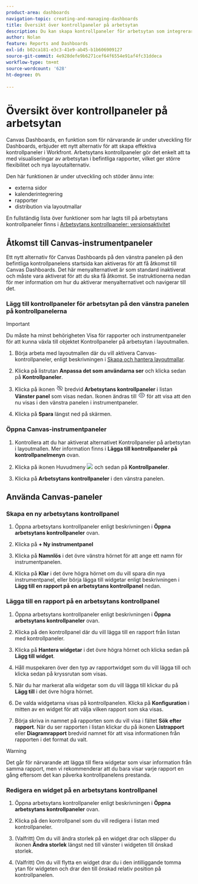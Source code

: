 ```yaml
---
product-area: dashboards
navigation-topic: creating-and-managing-dashboards
title: Översikt över kontrollpaneler på arbetsytan
description: Du kan skapa kontrollpaneler för arbetsytan som integrerar visualiseringar för arbetsytan i rapporten med traditionella rapporter och har nya layoutalternativ.
author: Nolan
feature: Reports and Dashboards
exl-id: b02ca181-e3c3-41e9-ab45-b1b606909127
source-git-commit: 4e928defe9b6271cef64f6554e91af4fc31ddeca
workflow-type: tm+mt
source-wordcount: '628'
ht-degree: 0%

---
```


# Översikt över kontrollpaneler på arbetsytan

<!-- Audited: 12/2023 -->

Canvas Dashboards, en funktion som för närvarande är under utveckling för Dashboards, erbjuder ett nytt alternativ för att skapa effektiva kontrollpaneler i Workfront. Arbetsytans kontrollpaneler gör det enkelt att ta med visualiseringar av arbetsytan i befintliga rapporter, vilket ger större flexibilitet och nya layoutalternativ.

Den här funktionen är under utveckling och stöder ännu inte:
* externa sidor
* kalenderintegrering
* rapporter
* distribution via layoutmallar

En fullständig lista över funktioner som har lagts till på arbetsytans kontrollpaneler finns i [Arbetsytans kontrollpaneler: versionsaktivitet](/help/quicksilver/product-announcements/betas/canvas-dashboards-beta/canvas-dashboards-release-activity.md)

## Åtkomst till Canvas-instrumentpaneler

Ett nytt alternativ för Canvas Dashboards på den vänstra panelen på den befintliga kontrollpanelens startsida kan aktiveras för att få åtkomst till Canvas Dashboards. Det här menyalternativet är som standard inaktiverat och måste vara aktiverat för att du ska få åtkomst. Se instruktionerna nedan för mer information om hur du aktiverar menyalternativet och navigerar till det.

### Lägg till kontrollpaneler för arbetsytan på den vänstra panelen på kontrollpanelerna

>[!IMPORTANT]
>
>Du måste ha minst behörigheten Visa för rapporter och instrumentpaneler för att kunna växla till objektet Kontrollpaneler på arbetsytan i layoutmallen.

1. Börja arbeta med layoutmallen där du vill aktivera Canvas-kontrollpaneler, enligt beskrivningen i [Skapa och hantera layoutmallar](../../../administration-and-setup/customize-workfront/use-layout-templates/create-and-manage-layout-templates.md).

1. Klicka på listrutan **Anpassa det som användarna ser** och klicka sedan på **Kontrollpaneler**.

1. Klicka på ikonen ![](assets/delete-secondary-nav-item.png) bredvid **Arbetsytans kontrollpaneler** i listan **Vänster panel** som visas nedan. Ikonen ändras till ![](assets/add-secondary-nav-item.png) för att visa att den nu visas i den vänstra panelen i instrumentpaneler.

1. Klicka på **Spara** längst ned på skärmen.

### Öppna Canvas-instrumentpaneler

1. Kontrollera att du har aktiverat alternativet Kontrollpaneler på arbetsytan i layoutmallen. Mer information finns i **Lägga till kontrollpaneler på kontrollpanelmenyn** ovan.

1. Klicka på ikonen Huvudmeny ![](assets/main-menu-icon.png) och sedan på **Kontrollpaneler**.

1. Klicka på **Arbetsytans kontrollpaneler** i den vänstra panelen.

## Använda Canvas-paneler

### Skapa en ny arbetsytans kontrollpanel

1. Öppna arbetsytans kontrollpaneler enligt beskrivningen i **Öppna arbetsytans kontrollpaneler** ovan.

1. Klicka på **+ Ny instrumentpanel**

1. Klicka på **Namnlös** i det övre vänstra hörnet för att ange ett namn för instrumentpanelen.

1. Klicka på **Klar** i det övre högra hörnet om du vill spara din nya instrumentpanel, eller börja lägga till widgetar enligt beskrivningen i **Lägg till en rapport på en arbetsytans kontrollpanel** nedan.

### Lägga till en rapport på en arbetsytans kontrollpanel

1. Öppna arbetsytans kontrollpaneler enligt beskrivningen i **Öppna arbetsytans kontrollpaneler** ovan.

1. Klicka på den kontrollpanel där du vill lägga till en rapport från listan med kontrollpaneler.

1. Klicka på **Hantera widgetar** i det övre högra hörnet och klicka sedan på **Lägg till widget**.

1. Håll muspekaren över den typ av rapportwidget som du vill lägga till och klicka sedan på kryssrutan som visas.

1. När du har markerat alla widgetar som du vill lägga till klickar du på **Lägg till** i det övre högra hörnet.

1. De valda widgetarna visas på kontrollpanelen. Klicka på **Konfiguration** i mitten av en widget för att välja vilken rapport som ska visas.

1. Börja skriva in namnet på rapporten som du vill visa i fältet **Sök efter rapport**. När du ser rapporten i listan klickar du på ikonen **Listrapport** eller **Diagramrapport** bredvid namnet för att visa informationen från rapporten i det format du valt.

>[!WARNING]
> Det går för närvarande att lägga till flera widgetar som visar information från samma rapport, men vi rekommenderar att du bara visar varje rapport en gång eftersom det kan påverka kontrollpanelens prestanda.

### Redigera en widget på en arbetsytans kontrollpanel

1. Öppna arbetsytans kontrollpaneler enligt beskrivningen i **Öppna arbetsytans kontrollpaneler** ovan.

1. Klicka på den kontrollpanel som du vill redigera i listan med kontrollpaneler.

1. (Valfritt) Om du vill ändra storlek på en widget drar och släpper du ikonen **Ändra storlek** längst ned till vänster i widgeten till önskad storlek.

1. (Valfritt) Om du vill flytta en widget drar du i den intilliggande tomma ytan för widgeten och drar den till önskad relativ position på kontrollpanelen.
